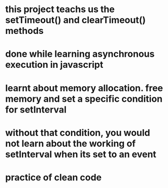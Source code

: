 # this project teachs us the setTimeout() and clearTimeout() methods
# done while learning asynchronous execution in javascript
# learnt about memory allocation. free memory and set a specific condition for setInterval
# without that condition, you would not learn about the working of setInterval when its set to an event
# practice of clean code
